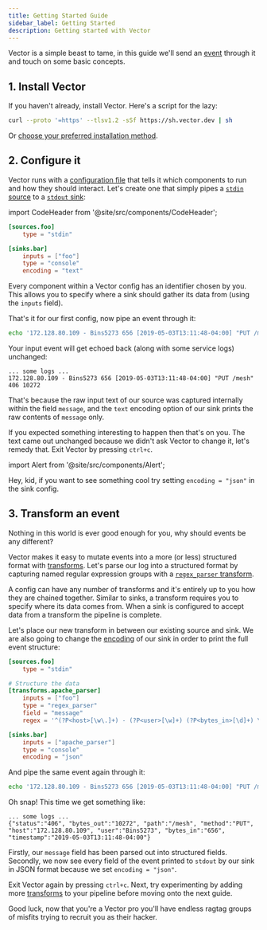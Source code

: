 ```yaml
---
title: Getting Started Guide
sidebar_label: Getting Started
description: Getting started with Vector
---
```


Vector is a simple beast to tame, in this guide we'll send an
[event][docs.data-model] through it and touch on some basic concepts.

## 1. Install Vector

If you haven't already, install Vector. Here's a script for the lazy:

```bash
curl --proto '=https' --tlsv1.2 -sSf https://sh.vector.dev | sh
```

Or [choose your preferred installation method][docs.installation].

## 2. Configure it

Vector runs with a [configuration file][docs.configuration] that tells it which
components to run and how they should interact. Let's create one that simply
pipes a [`stdin` source][docs.sources.stdin] to a
[`stdout` sink][docs.sinks.console]:

import CodeHeader from '@site/src/components/CodeHeader';

<CodeHeader fileName="vector.toml" />

```toml
[sources.foo]
    type = "stdin"

[sinks.bar]
    inputs = ["foo"]
    type = "console"
    encoding = "text"
```

Every component within a Vector config has an identifier chosen by you. This
allows you to specify where a sink should gather its data from (using the
`inputs` field).

That's it for our first config, now pipe an event through it:

```bash
echo '172.128.80.109 - Bins5273 656 [2019-05-03T13:11:48-04:00] "PUT /mesh" 406 10272' | vector --config ./vector.toml
```

Your input event will get echoed back (along with some service logs) unchanged:

```text
... some logs ...
172.128.80.109 - Bins5273 656 [2019-05-03T13:11:48-04:00] "PUT /mesh" 406 10272
```

That's because the raw input text of our source was captured internally within
the field `message`, and the `text` encoding option of our sink prints the raw
contents of `message` only.

If you expected something interesting to happen then that's on you. The text
came out unchanged because we didn't ask Vector to change it, let's remedy that.
Exit Vector by pressing `ctrl+c`.

import Alert from '@site/src/components/Alert';

<Alert type="info">

Hey, kid, if you want to see something cool try setting `encoding = "json"` in
the sink config.

</Alert>

## 3. Transform an event

Nothing in this world is ever good enough for you, why should events be any
different?

Vector makes it easy to mutate events into a more (or less) structured format
with [transforms][docs.transforms]. Let's parse our log into a structured format
by capturing named regular expression groups with a
[`regex_parser` transform][docs.transforms.regex_parser].

A config can have any number of transforms and it's entirely up to you how they
are chained together. Similar to sinks, a transform requires you to specify
where its data comes from. When a sink is configured to accept data from a
transform the pipeline is complete.

Let's place our new transform in between our existing source and sink. We are
also going to change the [encoding][docs.sinks.console#encoding] of our sink in
order to print the full event structure:

<CodeHeader fileName="vector.toml" />

```toml
[sources.foo]
    type = "stdin"

# Structure the data
[transforms.apache_parser]
    inputs = ["foo"]
    type = "regex_parser"
    field = "message"
    regex = '^(?P<host>[\w\.]+) - (?P<user>[\w]+) (?P<bytes_in>[\d]+) \[(?P<timestamp>.*)\] "(?P<method>[\w]+) (?P<path>.*)" (?P<status>[\d]+) (?P<bytes_out>[\d]+)$'

[sinks.bar]
    inputs = ["apache_parser"]
    type = "console"
    encoding = "json"
```

And pipe the same event again through it:

```bash
echo '172.128.80.109 - Bins5273 656 [2019-05-03T13:11:48-04:00] "PUT /mesh" 406 10272' | vector --config ./vector.toml
```

Oh snap! This time we get something like:

```text
... some logs ...
{"status":"406", "bytes_out":"10272", "path":"/mesh", "method":"PUT", "host":"172.128.80.109", "user":"Bins5273", "bytes_in":"656", "timestamp":"2019-05-03T13:11:48-04:00"}
```

Firstly, our `message` field has been parsed out into structured fields.
Secondly, we now see every field of the event printed to `stdout` by our sink in
JSON format because we set `encoding = "json"`.

Exit Vector again by pressing `ctrl+c`. Next, try experimenting by adding more
[transforms][docs.transforms] to your pipeline before moving onto the next
guide.

Good luck, now that you're a Vector pro you'll have endless ragtag groups of
misfits trying to recruit you as their hacker.


[docs.configuration]: /docs/setup/configuration/
[docs.data-model]: /docs/about/data-model/
[docs.installation]: /docs/setup/installation/
[docs.sinks.console#encoding]: /docs/reference/sinks/console/#encoding
[docs.sinks.console]: /docs/reference/sinks/console/
[docs.sources.stdin]: /docs/reference/sources/stdin/
[docs.transforms.regex_parser]: /docs/reference/transforms/regex_parser/
[docs.transforms]: /docs/reference/transforms/
